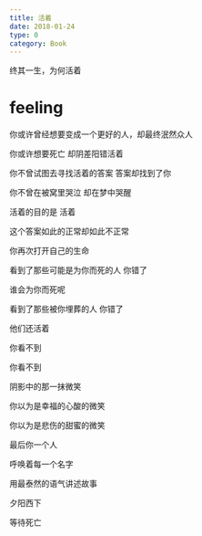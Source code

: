 ```yaml
---
title: 活着
date: 2018-01-24
type: 0
category: Book
---
```


终其一生，为何活着


# feeling

你或许曾经想要变成一个更好的人，却最终泯然众人

你或许想要死亡 却阴差阳错活着

你不曾试图去寻找活着的答案 答案却找到了你

你不曾在被窝里哭泣 却在梦中哭醒

活着的目的是 活着

这个答案如此的正常却如此不正常

你再次打开自己的生命

看到了那些可能是为你而死的人 你错了

谁会为你而死呢

看到了那些被你埋葬的人 你错了

他们还活着

你看不到

你看不到

阴影中的那一抹微笑

你以为是幸福的心酸的微笑

你以为是悲伤的甜蜜的微笑

最后你一个人

呼唤着每一个名字

用最泰然的语气讲述故事

夕阳西下

等待死亡
